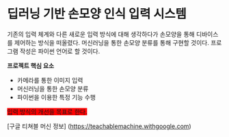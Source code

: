 딥러닝 기반 손모양 인식 입력 시스템
==================================

기존의 입력 체계와 다른 새로운 입력 방식에 대해 생각하다가 손모양을 통해 디바이스를 제어하는 방식을 떠올렸다. 머신러닝을 통한 손모양 분류를 통해 구현할 것이다. 프로그램 작성은 파이썬 언어로 할 것이다.

**프로젝트 핵심 요소**

- 카메라를 통한 이미지 입력
- 머신러닝을 통한 손모양 분류
- 파이썬을 이용한 특정 기능 수행

<span style="background-color:red"> 입력 방식의 개선을 목표로 한다. </span>

[구글 티쳐블 머신 정보] (https://teachablemachine.withgoogle.com)
